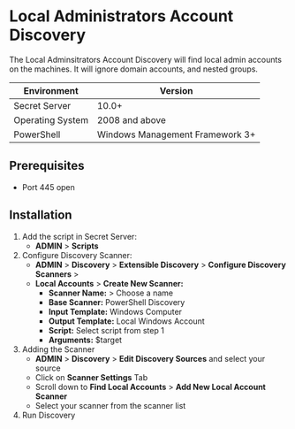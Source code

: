 # Local Administrators Account Discovery

The Local Adminsitrators Account Discovery will find local admin accounts on the machines. It will ignore domain accounts, and nested groups.

| Environment | Version |
| ------ | ------ |
| Secret Server | 10.0+ |
| Operating System | 2008 and above |
| PowerShell | Windows Management Framework 3+ |

## Prerequisites

- Port 445 open

## Installation

1. Add the script in Secret Server:
    - **ADMIN** > **Scripts**
2. Configure Discovery Scanner:
    - **ADMIN** > **Discovery** > **Extensible Discovery** > **Configure Discovery Scanners** >
    - **Local Accounts** > **Create New Scanner:**
        - **Scanner Name:** > Choose a name
        - **Base Scanner:** PowerShell Discovery
        - **Input Template:** Windows Computer
        - **Output Template:** Local Windows Account
        - **Script:** Select  script from step 1
        - **Arguments:** $target
3. Adding the Scanner
    - **ADMIN** > **Discovery** > **Edit Discovery Sources** and select your source
    - Click on **Scanner Settings** Tab
    - Scroll down to **Find Local Accounts** > **Add New Local Account Scanner**
    - Select your scanner from the scanner list
4. Run Discovery